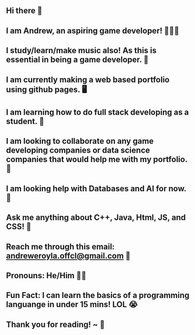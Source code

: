 ## Hi there 👋
## I am Andrew, an aspiring game developer! 🧑🏻‍💻

## I study/learn/make music also! As this is essential in being a game developer. 🎹
## I am currently making a web based portfolio using github pages. 🖥️
## I am learning how to do full stack developing as a student. 🤔
## I am looking to collaborate on any game developing companies or data science companies that would help me with my portfolio. 🤗
## I am looking help with Databases and AI for now. 👾
## Ask me anything about C++, Java, Html, JS, and CSS! 🥰
## Reach me through this email: andreweroyla.offcl@gmail.com 📨
## Pronouns: He/Him 👨🏻
## Fun Fact: I can learn the basics of a programming languange in under 15 mins! LOL 😭
## Thank you for reading! ~ 🥳
<!--
**aranxshx/aranxshx** is a ✨ _special_ ✨ repository because its `README.md` (this file) appears on your GitHub profile.

Here are some ideas to get you started:

- 🔭 I’m currently working on ...
- 🌱 I’m currently learning ...
- 👯 I’m looking to collaborate on ...
- 🤔 I’m looking for help with ...
- 💬 Ask me about ...
- 📫 How to reach me: ...
- 😄 Pronouns: ...
- ⚡ Fun fact: ...
-->
